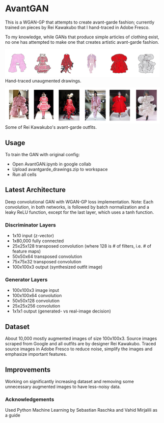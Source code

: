 # AvantGAN
This is a WGAN-GP that attempts to create avant-garde fashion; currently trained on pieces by Rei Kawakubo that I hand-traced in Adobe Fresco.

To my knowledge, while GANs that produce simple articles of clothing exist, no one has attempted to make one that creates artistic avant-garde fashion.

![Alt_text](sample_data/drawing_sample.png)
Hand-traced unaugmented drawings.

![Alt_text](sample_data/source_sample.png)
Some of Rei Kawakubo's avant-garde outfits.

## Usage
To train the GAN with original config:
* Open AvantGAN.ipynb in google collab
* Upload avantgarde_drawings.zip to workspace
* Run all cells

## Latest Architecture
Deep convolutional GAN with WGAN-GP loss implementation. Note: Each convolution, in both networks, is followed by batch normalization and a leaky ReLU function, except for the last layer, which uses a tanh function. 

### Discriminator Layers
* 1x10 input (z-vector)
* 1x80,000 fully connected
* 25x25x128 transposed convolution (where 128 is # of filters, i.e. # of feature maps)
* 50x50x64 transposed convolution
* 75x75x32 transposed convolution
* 100x100x3 output (synthesized outfit image)

### Generator Layers
* 100x100x3 image input
* 100x100x64 convolution
* 50x50x128 convolution
* 25x25x256 convolution
* 1x1x1 output (generated- vs real-image decision)

## Dataset
About 10,000 mostly augmented images of size 100x100x3. Source images scraped from Google and all outfits are by designer Rei Kawakubo. Traced source images in Adobe Fresco to reduce noise, simplify the images and emphasize important features.

## Improvements
Working on significantly increasing dataset and removing some unnecessary augmented images to have less-noisy data.

### Acknowledgements
Used Python Machine Learning by Sebastian Raschka and Vahid Mirjalili as a guide
